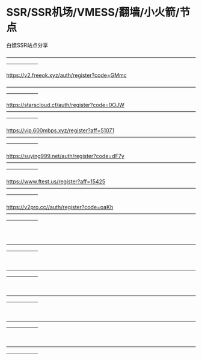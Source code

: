 # SSR/SSR机场/VMESS/翻墙/小火箭/节点
白嫖SSR站点分享


——————————————————————————————————————————  

https://v2.freeok.xyz/auth/register?code=GMmc
                                        
—————————————————————————————————————————— </br>

https://starscloud.cf/auth/register?code=0OJW
</br> 
—————————————————————————————————————————— 
</br> 
</br>
https://vip.600mbps.xyz/register?aff=51071
</br>
—————————————————————————————————————————— 
</br>
</br>
https://suying999.net/auth/register?code=dF7y
</br>
—————————————————————————————————————————— 
</br>
</br>
https://www.ftest.us/register?aff=15425
</br>
—————————————————————————————————————————— 
</br>
</br>
https://v2pro.cc//auth/register?code=oaKh
</br>
—————————————————————————————————————————— 
</br>
</br>

</br>
—————————————————————————————————————————— 
</br>
</br>
</br>
—————————————————————————————————————————— 
</br>
</br>
</br>
—————————————————————————————————————————— 
</br>
</br>
</br>
—————————————————————————————————————————— 
</br>
</br>
</br>
—————————————————————————————————————————— 
</br>
</br>
